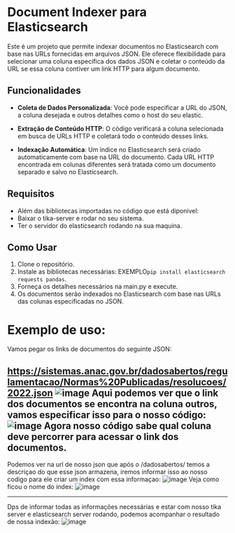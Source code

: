 # Document Indexer para Elasticsearch

Este é um projeto que permite indexar documentos no Elasticsearch com base nas URLs fornecidas em arquivos JSON. Ele oferece flexibilidade para selecionar uma coluna específica dos dados JSON e coletar o conteúdo da URL se essa coluna contiver um link HTTP para algum documento.

## Funcionalidades

- **Coleta de Dados Personalizada**: Você pode especificar a URL do JSON, a coluna desejada e outros detalhes como o host do seu elastic.

- **Extração de Conteúdo HTTP**: O código verificará a coluna selecionada em busca de URLs HTTP e coletará todo o conteúdo desses links.

- **Indexação Automática**: Um índice no Elasticsearch será criado automaticamente com base na URL do documento. Cada URL HTTP encontrada em colunas diferentes será tratada como um documento separado e salvo no Elasticsearch.

## Requisitos

- Além das bibliotecas importadas no código que está diponivel:
- Baixar o tika-server e rodar no seu sistema.
- Ter o servidor do elasticsearch rodando na sua maquina.

## Como Usar

1. Clone o repositório.
2. Instale as bibliotecas necessárias: EXEMPLO`pip install elasticsearch requests pandas`.
3. Forneça os detalhes necessários na main.py e execute.
4. Os documentos serão indexados no Elasticsearch com base nas URLs das colunas especificadas no JSON.

# Exemplo de uso:

Vamos pegar os links de documentos do seguinte JSON:

https://sistemas.anac.gov.br/dadosabertos/regulamentacao/Normas%20Publicadas/resolucoes/2022.json
![image](https://github.com/BrandonSaraiva/indexador_elastic/assets/90096835/024fa470-c84a-4d1a-b450-83123545109f)
Aqui podemos ver que o link dos documentos se encontra na coluna outros, vamos especificar isso para o nosso código:
![image](https://github.com/BrandonSaraiva/indexador_elastic/assets/90096835/4c7f7cc7-6739-454c-afa2-e334034f4fa9)
Agora nosso código sabe qual coluna deve percorrer para acessar o link dos documentos.
---------------------------------------------------------------------------------------
Podemos ver na url de nosso json que após o /dadosabertos/ temos a descriçao do que esse json armazena, iremos informar isso ao nosso codigo para ele criar um index com essa informaçao:
![image](https://github.com/BrandonSaraiva/indexador_elastic/assets/90096835/76fc4a11-cc53-49fa-b94e-b7f60f768796)
Veja como ficou o nome do index:
![image](https://github.com/BrandonSaraiva/indexador_elastic/assets/90096835/818c057a-fc92-4d32-8282-ff381f5a445b)

------------------------------------------------------------------------------------------------------------
Dps de informar todas as informações necessárias e estar com nosso tika server e elasticsearch server rodando, podemos acompanhar o resultado de nossa indexão:
![image](https://github.com/BrandonSaraiva/indexador_elastic/assets/90096835/b0f379a4-ea1b-4ba7-bab0-ff30217c45c9)

